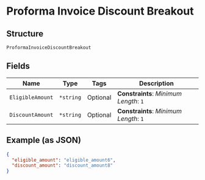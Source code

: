 
# Proforma Invoice Discount Breakout

## Structure

`ProformaInvoiceDiscountBreakout`

## Fields

| Name | Type | Tags | Description |
|  --- | --- | --- | --- |
| `EligibleAmount` | `*string` | Optional | **Constraints**: *Minimum Length*: `1` |
| `DiscountAmount` | `*string` | Optional | **Constraints**: *Minimum Length*: `1` |

## Example (as JSON)

```json
{
  "eligible_amount": "eligible_amount6",
  "discount_amount": "discount_amount8"
}
```

